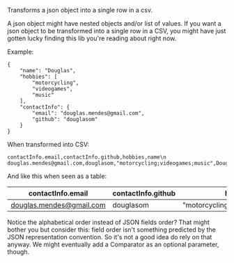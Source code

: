 Transforms a json object into a single row in a csv.

A json object might have nested objects and/or list of values. If you want a json object to be transformed into a single row in a CSV, you might have just gotten lucky finding this lib you're reading about right now.

Example:
```
{
    "name": "Douglas",
    "hobbies": [
        "motorcycling",
        "videogames",
        "music"
    ],
    "contactInfo": {
        "email": "douglas.mendes@gmail.com",
        "github": "douglasom"
    }
}
```
When transformed into CSV:
```
contactInfo.email,contactInfo.github,hobbies,name\n
douglas.mendes@gmail.com,douglasom,"motorcycling;videogames;music",Douglas\n
```
And like this when seen as a table:

|contactInfo.email       |contactInfo.github|hobbies                        |name   |
|------------------------|------------------|-------------------------------|-------|
|douglas.mendes@gmail.com|douglasom         |"motorcycling;videogames;music"|Douglas|

Notice the alphabetical order instead of JSON fields order? That might bother you but consider this: field order isn't something predicted by the JSON representation convention. So it's not a good idea do rely on that anyway. We might eventually add a Comparator as an optional parameter, though.
